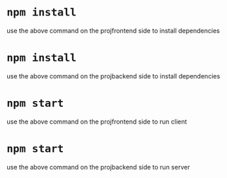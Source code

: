 #

# `npm install`

use the above command on the projfrontend side to install dependencies

# `npm install`

use the above command on the projbackend side to install dependencies

# `npm start`

use the above command on the projfrontend side to run client

# `npm start`

use the above command on the projbackend side to run server

